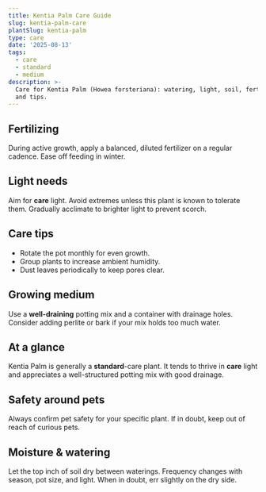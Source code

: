 ```yaml
---
title: Kentia Palm Care Guide
slug: kentia-palm-care
plantSlug: kentia-palm
type: care
date: '2025-08-13'
tags:
  - care
  - standard
  - medium
description: >-
  Care for Kentia Palm (Howea forsteriana): watering, light, soil, fertilizing,
  and tips.
---
```

## Fertilizing
During active growth, apply a balanced, diluted fertilizer on a regular cadence. Ease off feeding in winter.

## Light needs
Aim for **care** light. Avoid extremes unless this plant is known to tolerate them. Gradually acclimate to brighter light to prevent scorch.

## Care tips
- Rotate the pot monthly for even growth.
- Group plants to increase ambient humidity.
- Dust leaves periodically to keep pores clear.

## Growing medium
Use a **well-draining** potting mix and a container with drainage holes. Consider adding perlite or bark if your mix holds too much water.

## At a glance
Kentia Palm is generally a **standard**-care plant. It tends to thrive in **care** light and appreciates a well-structured potting mix with good drainage.

## Safety around pets
Always confirm pet safety for your specific plant. If in doubt, keep out of reach of curious pets.

## Moisture & watering
Let the top inch of soil dry between waterings. Frequency changes with season, pot size, and light. When in doubt, err slightly on the dry side.
